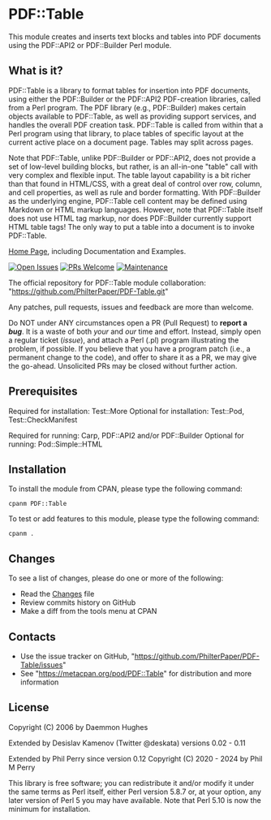# PDF::Table

This module creates and inserts text blocks and tables into PDF documents 
using the PDF::API2 or PDF::Builder Perl module.

## What is it?

PDF::Table is a library to format tables for insertion into PDF documents, 
using either the PDF::Builder or the PDF::API2 PDF-creation libraries, called 
from a Perl program. The PDF library (e.g., PDF::Builder) makes certain objects 
available to PDF::Table, as well as providing support services, and handles the 
overall PDF creation task. PDF::Table is called from within that a Perl program
using that library, to place tables of specific layout at the current active 
place on a document page. Tables may split across pages.

Note that PDF::Table, unlike PDF::Builder or PDF::API2, does not provide a set 
of low-level building blocks, but rather, is an all-in-one "table" call with 
very complex and flexible input. The table layout capability is a bit richer 
than that found in HTML/CSS, with a great deal of control over row, column, and 
cell properties, as well as rule and border formatting. With PDF::Builder as 
the underlying engine, PDF::Table cell content may be defined using Markdown or 
HTML markup languages. However, note that PDF::Table itself does not use HTML 
tag markup, nor does PDF::Builder currently support HTML table tags! The only 
way to put a table into a document is to invoke PDF::Table.

[Home Page](https://www.catskilltech.com/FreeSW/product/PDF%2DTable/title/PDF%3A%3ATable/freeSW_full), including Documentation and Examples.

[![Open Issues](https://img.shields.io/github/issues/PhilterPaper/PDF-Table)](https://github.com/PhilterPaper/PDF-Table/issues)
[![PRs Welcome](https://img.shields.io/badge/PRs-welcome-brightgreen.svg?style=flat-square)](https://makeapullrequest.com)
[![Maintenance](https://img.shields.io/badge/Maintained%3F-yes-green.svg)](https://GitHub.com/PhilterPaper/PDF-Table/graphs/commit-activity)

The official repository for PDF::Table module collaboration:
"https://github.com/PhilterPaper/PDF-Table.git"

Any patches, pull requests, issues and feedback are more than welcome.

Do NOT under ANY circumstances open a PR (Pull Request) to **report a _bug_**. 
It is a waste of both _your_ and _our_ time and effort. Instead, simply open a 
regular ticket (_issue_), and attach a Perl (.pl) program illustrating the 
problem, if possible. 
If you believe that you have a program patch (i.e., a permanent change to the
code), and offer to share it as a PR, we may give the go-ahead. Unsolicited PRs 
may be closed without further action.

## Prerequisites

Required for installation: Test::More
Optional for installation: Test::Pod, Test::CheckManifest

Required for running: Carp, PDF::API2 and/or PDF::Builder
Optional for running: Pod::Simple::HTML

## Installation

To install the module from CPAN, please type the following command:

```cpanm PDF::Table```

To test or add features to this module, please type the following command:

```cpanm .```

## Changes
To see a list of changes, please do one or more of the following:
- Read the [Changes](Changes) file
- Review commits history on GitHub
- Make a diff from the tools menu at CPAN

## Contacts

- Use the issue tracker on GitHub, "https://github.com/PhilterPaper/PDF-Table/issues"
- See "https://metacpan.org/pod/PDF::Table" for distribution and more information

## License
Copyright (C) 2006 by Daemmon Hughes

Extended by Desislav Kamenov (Twitter @deskata) versions 0.02 - 0.11

Extended by Phil Perry since version 0.12
Copyright (C) 2020 - 2024 by Phil M Perry

This library is free software; you can redistribute it and/or modify
it under the same terms as Perl itself, either Perl version 5.8.7 or,
at your option, any later version of Perl 5 you may have available.
Note that Perl 5.10 is now the minimum for installation.
